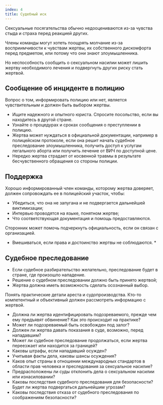 ```yaml
---
index: 4
title: Судебный иск
---
```

Сексуальные посягательства обычно недооцениваются из-за чувства стыда и страха перед реакцией других.

Члены команды могут хотеть поощрять молчание из-за восприимчивости к чувствам жертвы, их собственного
дискомфорта перед предметом, или потому что они знают злоумышленника.

Но неспособность сообщить о сексуальном насилии может лишить жертву необходимого лечения и подвергнуть других риску стать жертвой.

## Сообщение об инциденте в полицию

Вопрос о том, информировать полицию или нет, является чувствительным и должен быть выбором жертвы.

*   Ищите надежного и опытного юриста. Спросите посольство, если вы находитесь в другой стране.
*   Узнайте о процедурах и сроках сообщения о преступлении в полицию.
*   Жертва может нуждаться в официальной документации, например в полицейском протоколе, если она решит начать судебное преследование злоумышленника, получить доступ к услугам легального аборта или получить лечение от ВИЧ по доступной цене.
*   Нередко жертва страдает от косвенной травмы в результате
бесчувственного обращения со стороны полиции.

## Поддержка

Хорошо информированный член команды, которому жертва доверяет, должен сопровождать ее в полицейский участок, чтобы:

*   Убедиться, что она не запугана и не подвергается дальнейшей виктимизации;
*  Интервью проводятся на языке, понятном жертве;
*  Что соответствующая документация и помощь предоставляются.

Сторонник может помочь подчеркнуть официальность, если он связан с организацией.

* Вмешиваться, если права и достоинство жертвы не соблюдаются. *

## Судебное преследование

*   Если судебное разбирательство желательно, преследование будет в стране, где произошло нападение.
*   Решение о судебном преследовании должно быть принято жертвой;
*   Жертва должна иметь возможность сделать осознанный выбор.

Понять практические детали ареста и судопроизводства.
Кто-то компетентный и объективный должен рассмотреть информацию с жертвой.

*   Должна ли жертва идентифицировать подозреваемого, прежде чем
ему предъявят обвинение? Как это происходит на практике?
*    Может ли подозреваемый быть освобожден под залог?
*   Должен ли жертва давать показания в суде, возможно, перед нападавшим?
*   Может ли судебное преследование продолжаться, если жертва переезжает или находится за границей?
*   Каковы штрафы, если нападавший осужден?
*   Учитывая факты дела, каковы шансы осуждения?
*   Каков опыт страны в отношении
международных стандартов в области прав человека и преследования за сексуальное насилие?
*   Предрасположены ли
суды отклонить дела о сексуальном насилии или изнасиловании?
*   Каковы последствия судебного преследования для безопасности? Будет ли жертва подвергаться дальнейшим угрозам?
*   Каковы последствия отказа от судебного преследования по соображениям безопасности?